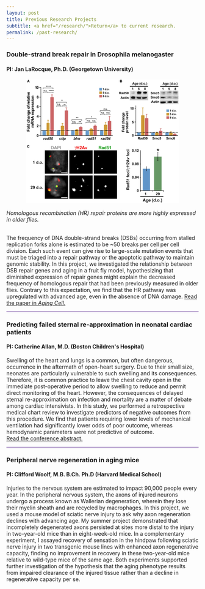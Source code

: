 ```yaml
---
layout: post
title: Previous Research Projects
subtitle: <a href="/research/">Return</a> to current research.
permalink: /past-research/
---
```


<h3> Double-strand break repair in Drosophila melanogaster </h3>
<h4> PI: Jan LaRocque, Ph.D. (Georgetown University) </h4>

<p style="text-align:center;"><img src="/images/Aging-Cell-Figure3.jpg" width="400"></p>
<i>Homologous recombination (HR) repair proteins are more highly expressed in older flies.</i>

<br>
<br>

The frequency of DNA double-strand breaks (DSBs) occurring from stalled replication forks alone is estimated to be ~50 breaks
per cell per cell division. Each such event can give rise to large-scale mutation events that must be triaged into a repair pathway
or the apoptotic pathway to maintain genomic stability. In this project, we investigated the relationship between DSB repair genes and
aging in a fruit fly model, hypothesizing that diminished expression of repair genes might explain the decreased frequency of homologous
repair that had been previously measured in older flies. Contrary to this expectation, we find that the HR pathway was upregulated with
advanced age, even in the absence of DNA damage. 
<a href="https://doi.org/10.1111/acel.12556" target="_blank" rel="noopener noreferrer">
  Read the paper in <i>Aging Cell</i>. <i class='fa fa-link fa-lg'></i></a>

<hr style="height:1px; border:none; color:#4A1486; background-color:#4A1486;">
<h3> Predicting failed sternal re-approximation in neonatal cardiac patients </h3>
<h4> PI: Catherine Allan, M.D. (Boston Children's Hospital) </h4>

Swelling of the heart and lungs is a common, but often dangerous, occurrence in the aftermath of open-heart surgery. Due to their
 small size, neonates are particularly vulnerable to such swelling and its consequences. Therefore, it is common practice to 
 leave the chest cavity open in the immediate post-operative period to allow swelling to reduce and permit direct monitoring of 
 the heart. However, the consequences of delayed sternal re-approximation on infection and mortality are a matter of debate among 
 cardiac intensivists. In this study, we performed a retrospective medical chart review to investigate predictors of negative outcomes 
 from this procedure. We find that patients requiring lower levels of mechanical ventilation had significantly lower odds of poor outcome,
 whereas hemodynamic parameters were not predictive of outcome.
<br>
<a href="https://www.ahajournals.org/doi/abs/10.1161/circ.130.suppl_2.19663" target="_blank" rel="noopener noreferrer">
  Read the conference abstract. <i class='fa fa-link fa-lg'></i></a>

<hr style="height:1px; border:none; color:#4A1486; background-color:#4A1486;">
<h3> Peripheral nerve regeneration in aging mice </h3>
<h4> PI: Clifford Woolf, M.B. B.Ch. Ph.D (Harvard Medical School) </h4>

Injuries to the nervous system are estimated to impact 90,000 people every year. In the peripheral nervous system, the axons of injured 
neurons undergo a process known as Wallerian degeneration, wherein they lose their myelin sheath and are recycled by macrophages. In this 
project, we used a mouse model of sciatic nerve injury to ask why axon regeneration declines with advancing age. My summer project 
demonstrated that incompletely degenerated axons persisted at sites more distal to the injury in two-year-old mice than in eight-week-old 
mice. In a complementary experiment, I assayed recovery of sensation in the hindpaw following sciatic nerve injury in two transgenic mouse
lines with enhanced axon regenerative capacity, finding no improvement in recovery in these two-year-old mice relative to wild-type mice of
the same age. Both experiments supported further investigation of the hypothesis that the aging phenotype results from impaired clearance 
of the injured tissue rather than a decline in regenerative capacity per se.
